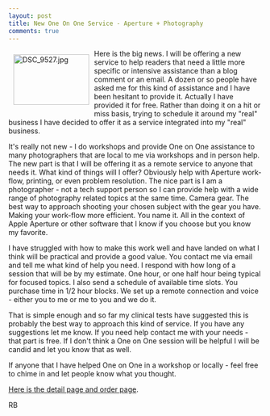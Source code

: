 ```yaml
---
layout: post
title: New One On One Service - Aperture + Photography
comments: true
---
```

<a rel="lightbox" href="/wp-content/uploads/2010/01/DSC_9527.jpg"><img title="DSC_9527.jpg" src="/wp-content/uploads/2010/01/.thumbs/.DSC_9527.jpg" border="0" alt="DSC_9527.jpg" hspace="10" vspace="10" width="150" height="100" align="left" /></a>Here is the big news. I will be offering a new service to help readers that need a little more specific or intensive assistance than a blog comment or an email. A dozen or so people have asked me for this kind of assistance and I have been hesitant to provide it. Actually I have provided it for free. Rather than doing it on a hit or miss basis, trying to schedule it around my "real" business I have decided to offer it as a service integrated into my "real" business.

It's really not new - I do workshops and provide One on One assistance to many photographers that are local to me via workshops and in person help. The new part is that I will be offering it as a remote service to anyone that needs it. What kind of things will I offer? Obviously help with Aperture work-flow, printing, or even problem resolution. The nice part is I am a photographer - not a tech support person so I can provide help with a wide range of photography related topics at the same time. Camera gear. The best way to approach shooting your chosen subject with the gear you have. Making your work-flow more efficient. You name it. All in the context of Apple Aperture or other software that I know if you choose but you know my favorite.

I have struggled with how to make this work well and have landed on what I think will be practical and provide a good value. You contact me via email and tell me what kind of help you need. I respond with how long of a session that will be by my estimate. One hour, or one half hour being typical for focused topics. I also send a schedule of available time slots. You purchase time in 1/2 hour blocks. We set up a remote connection and voice - either you to me or me to you and we do it.

That is simple enough and so far my clinical tests have suggested this is probably the best way to approach this kind of service. If you have any suggestions let me know. If you need help contact me with your needs - that part is free. If I don't think a One on One session will be helpful I will be candid and let you know that as well.

If anyone that I have helped One on One in a workshop or locally - feel free to chime in and let people know what you thought.

<a href="http://photo.rwboyer.com/aperture-photography-one-on-one-assistance/">Here is the detail page and order page</a>.

RB
